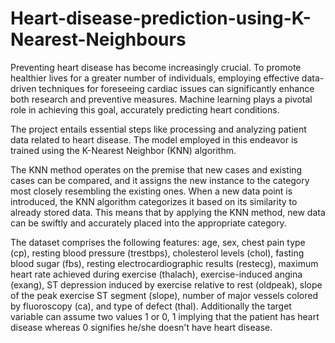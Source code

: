 # Heart-disease-prediction-using-K-Nearest-Neighbours
Preventing heart disease has become increasingly crucial. To promote healthier lives for a greater number of individuals, employing effective data-driven techniques for foreseeing cardiac issues can significantly enhance both research and preventive measures. Machine learning plays a pivotal role in achieving this goal, accurately predicting heart conditions.

The project entails essential steps like processing and analyzing patient data related to heart disease. The model employed in this endeavor is trained using the K-Nearest Neighbor (KNN) algorithm.

The KNN method operates on the premise that new cases and existing cases can be compared, and it assigns the new instance to the category most closely resembling the existing ones. When a new data point is introduced, the KNN algorithm categorizes it based on its similarity to already stored data. This means that by applying the KNN method, new data can be swiftly and accurately placed into the appropriate category. 

The dataset comprises the following features: 
age, sex, chest pain type (cp), resting blood pressure (trestbps), cholesterol levels (chol), fasting blood sugar (fbs), resting electrocardiographic results (restecg), maximum heart rate achieved during exercise (thalach), exercise-induced angina (exang), ST depression induced by exercise relative to rest (oldpeak), slope of the peak exercise ST segment (slope), number of major vessels colored by fluoroscopy (ca), and type of defect (thal).  Additionally the target variable can assume two values 1 or 0, 1 implying that the patient has heart disease whereas 0 signifies he/she doesn't have heart disease.
